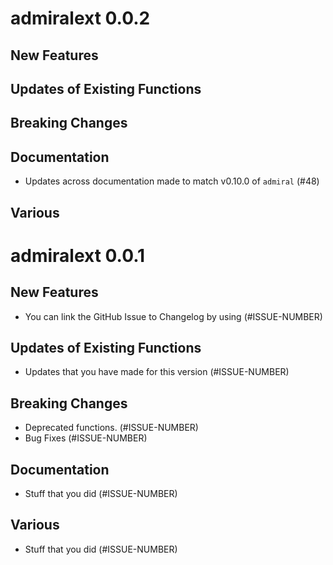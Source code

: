 # admiralext 0.0.2

## New Features

## Updates of Existing Functions

## Breaking Changes

## Documentation

 - Updates across documentation made to match v0.10.0 of `admiral` (#48)

## Various

# admiralext 0.0.1

## New Features

 - You can link the GitHub Issue to Changelog by using (#ISSUE-NUMBER)

## Updates of Existing Functions

 - Updates that you have made for this version (#ISSUE-NUMBER)

## Breaking Changes

 - Deprecated functions. (#ISSUE-NUMBER)
 - Bug Fixes (#ISSUE-NUMBER)

## Documentation

 - Stuff that you did (#ISSUE-NUMBER)

## Various

 - Stuff that you did (#ISSUE-NUMBER)

